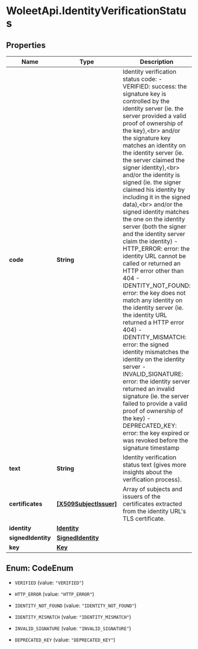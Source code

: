 # WoleetApi.IdentityVerificationStatus

## Properties

Name | Type | Description | Notes
------------ | ------------- | ------------- | -------------
**code** | **String** | Identity verification status code: - VERIFIED: success: the signature key is controlled by the identity server (ie. the server provided a valid proof of ownership of the key),&lt;br&gt; and/or the signature key matches an identity on the identity server (ie. the server claimed the signer identity),&lt;br&gt; and/or the identity is signed (ie. the signer claimed his identity by including it in the signed data),&lt;br&gt; and/or the signed identity matches the one on the identity server (both the signer and the identity server claim the identity) - HTTP_ERROR: error: the identity URL cannot be called or returned an HTTP error other than 404 - IDENTITY_NOT_FOUND: error: the key does not match any identity on the identity server (ie. the identity URL returned a HTTP error 404) - IDENTITY_MISMATCH: error: the signed identity mismatches the identity on the identity server - INVALID_SIGNATURE: error: the identity server returned an invalid signature (ie. the server failed to provide a valid proof of ownership of the key) - DEPRECATED_KEY: error: the key expired or was revoked before the signature timestamp  | [optional] 
**text** | **String** | Identity verification status text (gives more insights about the verification process). | [optional] 
**certificates** | [**[X509SubjectIssuer]**](X509SubjectIssuer.md) | Array of subjects and issuers of the certificates extracted from the identity URL&#39;s TLS certificate. | [optional] 
**identity** | [**Identity**](Identity.md) |  | [optional] 
**signedIdentity** | [**SignedIdentity**](SignedIdentity.md) |  | [optional] 
**key** | [**Key**](Key.md) |  | [optional] 



## Enum: CodeEnum


* `VERIFIED` (value: `"VERIFIED"`)

* `HTTP_ERROR` (value: `"HTTP_ERROR"`)

* `IDENTITY_NOT_FOUND` (value: `"IDENTITY_NOT_FOUND"`)

* `IDENTITY_MISMATCH` (value: `"IDENTITY_MISMATCH"`)

* `INVALID_SIGNATURE` (value: `"INVALID_SIGNATURE"`)

* `DEPRECATED_KEY` (value: `"DEPRECATED_KEY"`)




